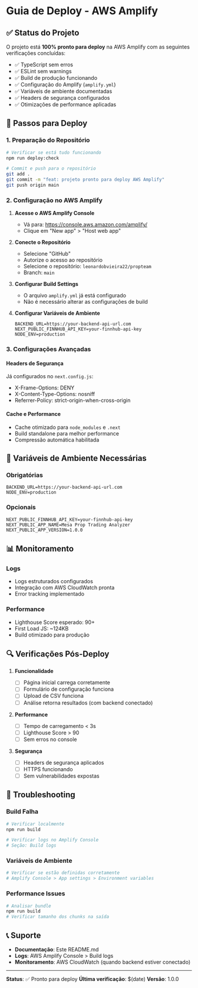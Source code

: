 # Guia de Deploy - AWS Amplify

## ✅ Status do Projeto

O projeto está **100% pronto para deploy** na AWS Amplify com as seguintes verificações concluídas:

- ✅ TypeScript sem erros
- ✅ ESLint sem warnings
- ✅ Build de produção funcionando
- ✅ Configuração do Amplify (`amplify.yml`)
- ✅ Variáveis de ambiente documentadas
- ✅ Headers de segurança configurados
- ✅ Otimizações de performance aplicadas

## 🚀 Passos para Deploy

### 1. Preparação do Repositório

```bash
# Verificar se está tudo funcionando
npm run deploy:check

# Commit e push para o repositório
git add .
git commit -m "feat: projeto pronto para deploy AWS Amplify"
git push origin main
```

### 2. Configuração no AWS Amplify

1. **Acesse o AWS Amplify Console**

   - Vá para: https://console.aws.amazon.com/amplify/
   - Clique em "New app" > "Host web app"

2. **Conecte o Repositório**

   - Selecione "GitHub"
   - Autorize o acesso ao repositório
   - Selecione o repositório: `leonardobvieira22/propteam`
   - Branch: `main`

3. **Configurar Build Settings**

   - O arquivo `amplify.yml` já está configurado
   - Não é necessário alterar as configurações de build

4. **Configurar Variáveis de Ambiente**
   ```
   BACKEND_URL=https://your-backend-api-url.com
   NEXT_PUBLIC_FINNHUB_API_KEY=your-finnhub-api-key
   NODE_ENV=production
   ```

### 3. Configurações Avançadas

#### Headers de Segurança

Já configurados no `next.config.js`:

- X-Frame-Options: DENY
- X-Content-Type-Options: nosniff
- Referrer-Policy: strict-origin-when-cross-origin

#### Cache e Performance

- Cache otimizado para `node_modules` e `.next`
- Build standalone para melhor performance
- Compressão automática habilitada

## 🔧 Variáveis de Ambiente Necessárias

### Obrigatórias

```env
BACKEND_URL=https://your-backend-api-url.com
NODE_ENV=production
```

### Opcionais

```env
NEXT_PUBLIC_FINNHUB_API_KEY=your-finnhub-api-key
NEXT_PUBLIC_APP_NAME=Mesa Prop Trading Analyzer
NEXT_PUBLIC_APP_VERSION=1.0.0
```

## 📊 Monitoramento

### Logs

- Logs estruturados configurados
- Integração com AWS CloudWatch pronta
- Error tracking implementado

### Performance

- Lighthouse Score esperado: 90+
- First Load JS: ~124KB
- Build otimizado para produção

## 🔍 Verificações Pós-Deploy

1. **Funcionalidade**

   - [ ] Página inicial carrega corretamente
   - [ ] Formulário de configuração funciona
   - [ ] Upload de CSV funciona
   - [ ] Análise retorna resultados (com backend conectado)

2. **Performance**

   - [ ] Tempo de carregamento < 3s
   - [ ] Lighthouse Score > 90
   - [ ] Sem erros no console

3. **Segurança**
   - [ ] Headers de segurança aplicados
   - [ ] HTTPS funcionando
   - [ ] Sem vulnerabilidades expostas

## 🐛 Troubleshooting

### Build Falha

```bash
# Verificar localmente
npm run build

# Verificar logs no Amplify Console
# Seção: Build logs
```

### Variáveis de Ambiente

```bash
# Verificar se estão definidas corretamente
# Amplify Console > App settings > Environment variables
```

### Performance Issues

```bash
# Analisar bundle
npm run build
# Verificar tamanho dos chunks na saída
```

## 📞 Suporte

- **Documentação**: Este README.md
- **Logs**: AWS Amplify Console > Build logs
- **Monitoramento**: AWS CloudWatch (quando backend estiver conectado)

---

**Status**: ✅ Pronto para deploy
**Última verificação**: $(date)
**Versão**: 1.0.0
